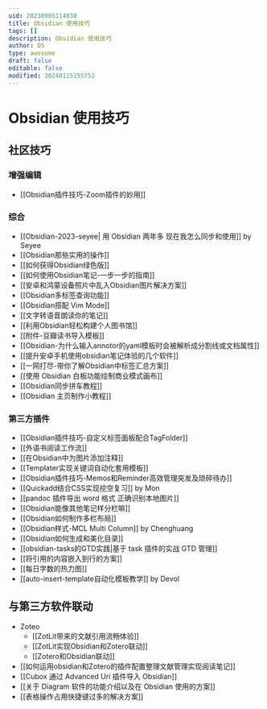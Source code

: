 ```yaml
---
uid: 20230905114038
title: Obsidian 使用技巧
tags: []
description: Obsidian 使用技巧
author: OS
type: awesome
draft: false
editable: false
modified: 20240115155752
---
```


# Obsidian 使用技巧

## 社区技巧

### 增强编辑

- [[Obsidian插件技巧-Zoom插件的妙用]]

### 综合

- [[Obsidian-2023-seyee| 用 Obsidian 两年多 现在我怎么同步和使用]] by Seyee
- [[Obsidian那些实用的操作]]
- [[如何获得Obsidian绿色版]]
- [[如何使用Obsidian笔记-一步一步的指南]]
- [[安卓和鸿蒙设备照片中乱入Obsidian图片解决方案]]
- [[Obsidian多标签查询功能]]
- [[Obsidian搭配 Vim Mode]]
- [[文字转语音朗读你的笔记]]
- [[利用Obsidian轻松构建个人图书馆]]
- [[附件-豆瓣读书导入模板]]
- [[Obsidian-为什么输入annotor的yaml模板时会被解析成分割线或文档属性]]
- [[提升安卓手机使用obsidian笔记体验的几个软件]]
- [[一网打尽-带你了解Obsidian中标签汇总方案]]
- [[使用 Obsidian 白板功能绘制商业模式画布]]
- [[Obsidian同步拼车教程]]
- [[Obsidian 主页制作小教程]]

### 第三方插件

- [[Obsidian插件技巧-自定义标签面板配合TagFolder]]
- [[外语书阅读工作流]]
- [[在Obsidian中为图片添加注释]]
- [[Templater实现关键词自动化套用模板]]
- [[Obsidian插件技巧-Memos和Reminder高效管理突发及琐碎待办]]
- [[Quickadd结合CSS实现挖空复习]] by Mon
- [[pandoc 插件导出 word 格式 正确识别本地图片]]
- [[Obsidian能像其他笔记样分栏嘛]]
- [[Obsidian如何制作多栏布局]]
- [[Obsidian样式-MCL Multi Column]] by Chenghuang
- [[Obsidian如何生成和美化目录]]
- [[obsidian-tasks的GTD实践|基于 task 插件的实战 GTD 管理]]
- [[将引用的内容嵌入到行的方案]]
- [[每日字数的热力图]]
- [[auto-insert-template自动化模板教学]] by Devol

## 与第三方软件联动

- Zoteo
	- [[ZotLit带来的文献引用流畅体验]]
	- [[ZotLit实现Obsidian和Zotero联动]]
	- [[Zotero和Obsidian联动]]
- [[如何运用obsidian和Zotero的插件配置整理文献管理实现阅读笔记]]
- [[Cubox 通过 Advanced Uri 插件导入 Obsidian]]
- [[关于 Diagram 软件的功能介绍以及在 Obsidian 使用的方案]]
- [[表格操作占用快捷键过多的解决方案]]